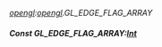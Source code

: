 _[opengl](../../modules/opengl/opengl-module.md):[opengl](../../modules/opengl/opengl-module.md).GL\_EDGE\_FLAG\_ARRAY_
##### Const GL\_EDGE\_FLAG\_ARRAY:[Int](../../modules/wonkey/wonkey-types-int.md)
